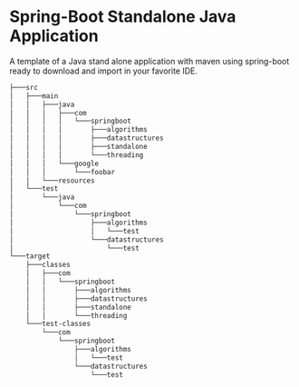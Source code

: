 # Spring-Boot Standalone Java Application

A template of a Java stand alone application with maven using spring-boot ready to download and import in your favorite IDE.

``` bash
├───src
│   ├───main
│   │   ├───java
│   │   │   ├───com
│   │   │   │   └───springboot
│   │   │   │       ├───algorithms
│   │   │   │       ├───datastructures
│   │   │   │       ├───standalone
│   │   │   │       └───threading
│   │   │   └───google
│   │   │       └───foobar
│   │   └───resources
│   └───test
│       └───java
│           └───com
│               └───springboot
│                   ├───algorithms
│                   │   └───test
│                   └───datastructures
│                       └───test
└───target
    ├───classes
    │   ├───com
    │   │   └───springboot
    │   │       ├───algorithms
    │   │       ├───datastructures
    │   │       ├───standalone
    │   │       └───threading
    └───test-classes
        └───com
            └───springboot
                ├───algorithms
                │   └───test
                └───datastructures
                    └───test
```
